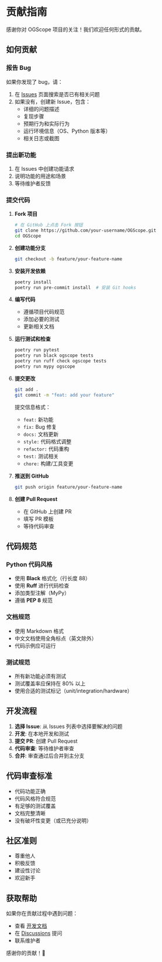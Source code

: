 # 贡献指南

感谢你对 OGScope 项目的关注！我们欢迎任何形式的贡献。

## 如何贡献

### 报告 Bug

如果你发现了 bug，请：

1. 在 [Issues](https://github.com/your-username/OGScope/issues) 页面搜索是否已有相关问题
2. 如果没有，创建新 Issue，包含：
   - 详细的问题描述
   - 复现步骤
   - 预期行为和实际行为
   - 运行环境信息（OS、Python 版本等）
   - 相关日志或截图

### 提出新功能

1. 在 Issues 中创建功能请求
2. 说明功能的用途和场景
3. 等待维护者反馈

### 提交代码

1. **Fork 项目**
   ```bash
   # 在 GitHub 上点击 Fork 按钮
   git clone https://github.com/your-username/OGScope.git
   cd OGScope
   ```

2. **创建功能分支**
   ```bash
   git checkout -b feature/your-feature-name
   ```

3. **安装开发依赖**
   ```bash
   poetry install
   poetry run pre-commit install  # 安装 Git hooks
   ```

4. **编写代码**
   - 遵循项目代码规范
   - 添加必要的测试
   - 更新相关文档

5. **运行测试和检查**
   ```bash
   poetry run pytest
   poetry run black ogscope tests
   poetry run ruff check ogscope tests
   poetry run mypy ogscope
   ```

6. **提交更改**
   ```bash
   git add .
   git commit -m "feat: add your feature"
   ```
   
   提交信息格式：
   - `feat:` 新功能
   - `fix:` Bug 修复
   - `docs:` 文档更新
   - `style:` 代码格式调整
   - `refactor:` 代码重构
   - `test:` 测试相关
   - `chore:` 构建/工具变更

7. **推送到 GitHub**
   ```bash
   git push origin feature/your-feature-name
   ```

8. **创建 Pull Request**
   - 在 GitHub 上创建 PR
   - 填写 PR 模板
   - 等待代码审查

## 代码规范

### Python 代码风格

- 使用 **Black** 格式化（行长度 88）
- 使用 **Ruff** 进行代码检查
- 添加类型注解（MyPy）
- 遵循 **PEP 8** 规范

### 文档规范

- 使用 Markdown 格式
- 中文文档使用全角标点（英文除外）
- 代码示例应可运行

### 测试规范

- 所有新功能必须有测试
- 测试覆盖率应保持在 80% 以上
- 使用合适的测试标记（unit/integration/hardware）

## 开发流程

1. **选择 Issue**: 从 Issues 列表中选择要解决的问题
2. **开发**: 在本地开发和测试
3. **提交 PR**: 创建 Pull Request
4. **代码审查**: 等待维护者审查
5. **合并**: 审查通过后合并到主分支

## 代码审查标准

- 代码功能正确
- 代码风格符合规范
- 有足够的测试覆盖
- 文档完整清晰
- 没有破坏性变更（或已充分说明）

## 社区准则

- 尊重他人
- 积极反馈
- 建设性讨论
- 欢迎新手

## 获取帮助

如果你在贡献过程中遇到问题：

- 查看 [开发文档](docs/development/README.md)
- 在 [Discussions](https://github.com/your-username/OGScope/discussions) 提问
- 联系维护者

感谢你的贡献！🎉

